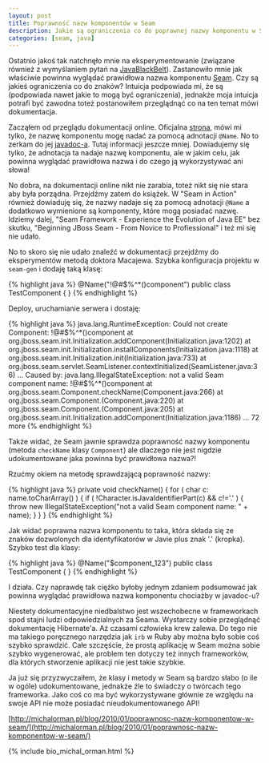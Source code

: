 ```yaml
---
layout: post
title: Poprawność nazw komponentów w Seam
description: Jakie są ograniczenia co do poprawnej nazwy komponentu w Seam-ie
categories: [seam, java]
---
```

Ostatnio jakoś tak natchnęło mnie na eksperymentowanie (związane również z wymyślaniem pytań na [JavaBlackBelt](http://www.javablackbelt.com/Home.wwa)). Zastanowiło mnie jak właściwie powinna wyglądać prawidłowa nazwa komponentu [Seam](http://seamframework.org/). Czy są jakieś ograniczenia co do znaków? Intuicja podpowiada mi, że są (podpowiada nawet jakie to mogą być ograniczenia), jednakże moja intuicja potrafi być zawodna toteż postanowiłem przeglądnąć co na ten temat mówi dokumentacja.

Zacząłem od przeglądu dokumentacji online. Oficjalna [strona](http://docs.jboss.com/seam/latest/reference/en-US/html/concepts.html#d0e3886), mówi mi tylko, że nazwę komponentu mogę nadać za pomocą adnotacji `@Name`. No to zerkam do jej [javadoc-a](http://docs.jboss.org/seam/2.2.0.GA/api/). Tutaj informacji jeszcze mniej. Dowiadujemy się tylko, że adnotacja ta nadaje nazwę komponentu, ale w jakim celu, jak powinna wyglądać prawidłowa nazwa i do czego ją wykorzystywać ani słowa!

No dobra, na dokumentacji online nikt nie zarabia, toteż nikt się nie stara aby była porządna. Przejdźmy zatem do książek. W "Seam in Action" również dowiaduję się, że nazwy nadaje się za pomocą adnotacji `@Name` a dodatkowo wymienione są komponenty, które mogą posiadać nazwę. Idziemy dalej, "Seam Framework - Experience the Evolution of Java EE" bez skutku, "Beginning JBoss Seam - From Novice to Profiessional" i też mi się nie udało.

No to skoro się nie udało znaleźć w dokumentacji przejdźmy do eksperymentów metodą doktora Macajewa. Szybka konfiguracja projektu w `seam-gen` i dodaję taką klasę:

{% highlight java %}
@Name("!@#$%^*()component")
public class TestComponent {
}
{% endhighlight %}

Deploy, uruchamianie serwera i dostaję:

{% highlight java %}
java.lang.RuntimeException: Could not create Component: !@#$%^*()component
        at org.jboss.seam.init.Initialization.addComponent(Initialization.java:1202)
        at org.jboss.seam.init.Initialization.installComponents(Initialization.java:1118)
        at org.jboss.seam.init.Initialization.init(Initialization.java:733)
        at org.jboss.seam.servlet.SeamListener.contextInitialized(SeamListener.java:36)
        ...
Caused by: java.lang.IllegalStateException: not a valid Seam component name: !@#$%^*()component
        at org.jboss.seam.Component.checkName(Component.java:266)
        at org.jboss.seam.Component.<init>(Component.java:220)
        at org.jboss.seam.Component.<init>(Component.java:205)
        at org.jboss.seam.init.Initialization.addComponent(Initialization.java:1186)
        ... 72 more
{% endhighlight %}

Także widać, że Seam jawnie sprawdza poprawność nazwy komponentu (metoda `checkName` klasy `Component`) ale dlaczego nie jest nigdzie udokumentowane jaka powinna być prawidłowa nazwa?!

Rzućmy okiem na metodę sprawdzającą poprawność nazwy:

{% highlight java %}
private void checkName()
{
   for ( char c: name.toCharArray() )
   {
      if ( !Character.isJavaIdentifierPart(c) && c!='.' )
      {
         throw new IllegalStateException("not a valid Seam component name: " + name);
      }
   }
}
{% endhighlight %}

Jak widać poprawna nazwa komponentu to taka, która składa się ze znaków dozwolonych dla identyfikatorów w Javie plus znak '.' (kropka). Szybko test dla klasy:

{% highlight java %}
@Name("$component_123")
public class TestComponent {
}
{% endhighlight %}

I działa. Czy naprawdę tak ciężko byłoby jednym zdaniem podsumować jak powinna wyglądać prawidłowa nazwa komponentu chociażby w javadoc-u?

Niestety dokumentacyjne niedbalstwo jest wszechobecne w frameworkach spod stajni ludzi odpowiedzialnych za Seama. Wystarczy sobie przeglądnąć dokumentację Hibernate'a. Aż czasami człowieka krew zalewa. Do tego nie ma takiego poręcznego narzędzia jak `irb` w Ruby aby można było sobie coś szybko sprawdzić. Całe szczęście, że prostą aplikację w Seam można sobie szybko wygenerować, ale problem ten dotyczy też innych frameworków, dla których stworzenie aplikacji nie jest takie szybkie.

Ja już się przyzwyczaiłem, że klasy i metody w Seam są bardzo słabo (o ile w ogóle) udokumentowane, jednakże źle to świadczy o twórcach tego frameworka. Jako coś co ma być wykorzystywane głównie ze względu na swoje API nie może posiadać nieudokumentowanego API!
  

[http://michalorman.pl/blog/2010/01/poprawnosc-nazw-komponentow-w-seam/](http://michalorman.pl/blog/2010/01/poprawnosc-nazw-komponentow-w-seam/)

{% include bio_michal_orman.html %}